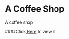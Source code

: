 # A Coffee Shop
A coffee shop

####Click[ Here](http://htmlpreview.github.io/?https://github.com/Season5/cafeFagioli/blob/master/index.html) to view it